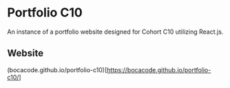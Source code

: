 # Portfolio C10
An instance of a portfolio website designed for Cohort C10 utilizing React.js.

## Website
(bocacode.github.io/portfolio-c10)[https://bocacode.github.io/portfolio-c10/]